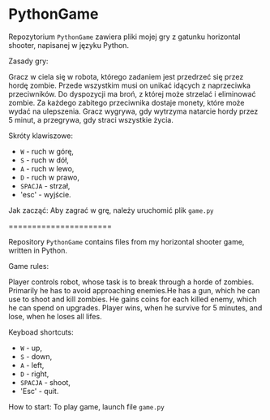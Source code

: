 PythonGame
======================

Repozytorium `PythonGame` zawiera pliki mojej gry z gatunku horizontal shooter, napisanej w języku Python.

Zasady gry:

Gracz w ciela się w robota, którego zadaniem jest przedrzeć się przez hordę zombie. Przede wszystkim musi on unikać idących z naprzeciwka przeciwników. Do dyspozycji ma broń, z której może strzelać i eliminować zombie. Za każdego zabitego przeciwnika dostaje monety, które może wydać na ulepszenia. 
Gracz wygrywa, gdy wytrzyma natarcie hordy przez 5 minut, a przegrywa, gdy straci wszystkie życia.

Skróty klawiszowe:

  * `W` - ruch w górę,
  * `S` - ruch w dół,
  * `A` - ruch w lewo,
  * `D` - ruch w prawo,
  * `SPACJA` - strzał,
  * 'esc' - wyjście.
  
Jak zacząć:
Aby zagrać w grę, należy uruchomić plik `game.py`
  
======================

Repository `PythonGame` contains files from my horizontal shooter game, written in Python.

Game rules:

Player controls robot, whose task is to break through a horde of zombies. Primarily he has to avoid approaching enemies.He has a gun, which he can use to shoot and kill zombies. He gains coins for each killed enemy, which he can spend on upgrades. 
Player wins, when he survive for 5 minutes, and lose, when he loses all lifes.

Keyboad shortcuts:

  * `W` - up,
  * `S` - down,
  * `A` - left,
  * `D` - right,
  * `SPACJA` - shoot,
  * 'Esc' - quit.
  
How to start:
To play game, launch file `game.py`
